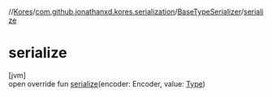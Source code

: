 //[Kores](../../../index.md)/[com.github.jonathanxd.kores.serialization](../index.md)/[BaseTypeSerializer](index.md)/[serialize](serialize.md)

# serialize

[jvm]\
open override fun [serialize](serialize.md)(encoder: Encoder, value: [Type](https://docs.oracle.com/javase/8/docs/api/java/lang/reflect/Type.html))
